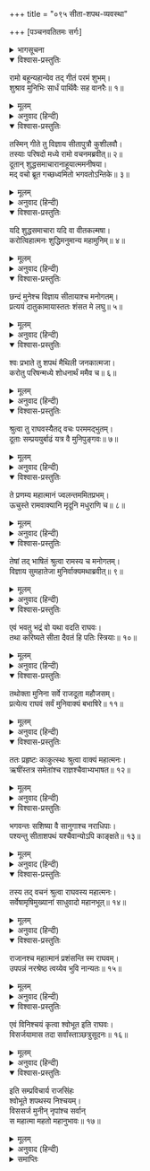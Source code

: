 +++
title = "०९५ सीता-शपथ-व्यवस्था"

+++
[पञ्चनवतितमः सर्गः]



<details><summary>भागसूचना</summary>

95. श्रीरामका सीतासे उनकी शुद्धता प्रमाणित करनेके लिये शपथ करानेका विचार
</details>

<details open><summary>विश्वास-प्रस्तुतिः</summary>

रामो बहून्यहान्येव तद् गीतं परमं शुभम्।  
शुश्राव मुनिभिः सार्धं पार्थिवैः सह वानरैः॥ १॥
</details>

<details><summary>मूलम्</summary>

रामो बहून्यहान्येव तद् गीतं परमं शुभम्।  
शुश्राव मुनिभिः सार्धं पार्थिवैः सह वानरैः॥ १॥
</details>

<details><summary>अनुवाद (हिन्दी)</summary>

इस प्रकार श्रीरघुनाथजी ऋषियों, राजाओं और वानरोंके साथ कई दिनोंतक वह उत्तम रामायण-गान सुनते रहे॥
</details>

<details open><summary>विश्वास-प्रस्तुतिः</summary>

तस्मिन् गीते तु विज्ञाय सीतापुत्रौ कुशीलवौ।  
तस्याः परिषदो मध्ये रामो वचनमब्रवीत्॥ २॥  
दूतान् शुद्धसमाचारानाहूयात्ममनीषया।  
मद् वचो ब्रूत गच्छध्वमितो भगवतोऽन्तिके॥ ३॥
</details>

<details><summary>मूलम्</summary>

तस्मिन् गीते तु विज्ञाय सीतापुत्रौ कुशीलवौ।  
तस्याः परिषदो मध्ये रामो वचनमब्रवीत्॥ २॥  
दूतान् शुद्धसमाचारानाहूयात्ममनीषया।  
मद् वचो ब्रूत गच्छध्वमितो भगवतोऽन्तिके॥ ३॥
</details>

<details><summary>अनुवाद (हिन्दी)</summary>

उस कथासे ही उन्हें यह मालूम हुआ कि ‘कुश और लव दोनों कुमार सीताके ही सुपुत्र हैं।’ यह जानकर सभाके बीचमें बैठे हुए श्रीरामचन्द्रजीने शुद्ध आचार-विचारवाले दूतोंको बुलाया और अपनी बुद्धिसे विचारकर कहा—‘तुमलोग यहाँसे भगवान् वाल्मीकि मुनिके पास जाओ और उनसे मेरा यह संदेश कहो॥ २-३॥
</details>

<details open><summary>विश्वास-प्रस्तुतिः</summary>

यदि शुद्धसमाचारा यदि वा वीतकल्मषा।  
करोत्विहात्मनः शुद्धिमनुमान्य महामुनिम्॥ ४॥
</details>

<details><summary>मूलम्</summary>

यदि शुद्धसमाचारा यदि वा वीतकल्मषा।  
करोत्विहात्मनः शुद्धिमनुमान्य महामुनिम्॥ ४॥
</details>

<details><summary>अनुवाद (हिन्दी)</summary>

‘यदि सीताका चरित्र शुद्ध है और यदि उनमें किसी तरहका पाप नहीं है तो वे आप महामुनिकी अनुमति ले यहाँ आकर जनसमुदायमें अपनी शुद्धता प्रमाणित करें’॥ ४॥
</details>

<details open><summary>विश्वास-प्रस्तुतिः</summary>

छन्दं मुनेश्च विज्ञाय सीतायाश्च मनोगतम्।  
प्रत्ययं दातुकामायास्ततः शंसत मे लघु॥ ५॥
</details>

<details><summary>मूलम्</summary>

छन्दं मुनेश्च विज्ञाय सीतायाश्च मनोगतम्।  
प्रत्ययं दातुकामायास्ततः शंसत मे लघु॥ ५॥
</details>

<details><summary>अनुवाद (हिन्दी)</summary>

‘तुम इस विषयमें महर्षि वाल्मीकि तथा सीताके भी हार्दिक अभिप्रायको जानकर शीघ्र मुझे सूचित करो कि क्या वे यहाँ आकर अपनी शुद्धिका विश्वास दिलाना चाहती हैं॥ ५॥
</details>

<details open><summary>विश्वास-प्रस्तुतिः</summary>

श्वः प्रभाते तु शपथं मैथिली जनकात्मजा।  
करोतु परिषन्मध्ये शोधनार्थं ममैव च॥ ६॥
</details>

<details><summary>मूलम्</summary>

श्वः प्रभाते तु शपथं मैथिली जनकात्मजा।  
करोतु परिषन्मध्ये शोधनार्थं ममैव च॥ ६॥
</details>

<details><summary>अनुवाद (हिन्दी)</summary>

‘कल सबेरे मिथिलेशकुमारी जानकी भरी सभामें आवें और मेरा कलंक दूर करनेके लिये शपथ करें’॥
</details>

<details open><summary>विश्वास-प्रस्तुतिः</summary>

श्रुत्वा तु राघवस्यैतद् वचः परममद्भुतम्।  
दूताः सम्प्रययुर्बाढं यत्र वै मुनिपुङ्गवः॥ ७॥
</details>

<details><summary>मूलम्</summary>

श्रुत्वा तु राघवस्यैतद् वचः परममद्भुतम्।  
दूताः सम्प्रययुर्बाढं यत्र वै मुनिपुङ्गवः॥ ७॥
</details>

<details><summary>अनुवाद (हिन्दी)</summary>

श्रीरघुनाथजीका यह अत्यन्त अद्भुत वचन सुनकर दूत उस बाड़ेमें गये, जहाँ मुनिवर वाल्मीकि विराजमान थे॥ ७॥
</details>

<details open><summary>विश्वास-प्रस्तुतिः</summary>

ते प्रणम्य महात्मानं ज्वलन्तममितप्रभम्।  
ऊचुस्ते रामवाक्यानि मृदूनि मधुराणि च॥ ८॥
</details>

<details><summary>मूलम्</summary>

ते प्रणम्य महात्मानं ज्वलन्तममितप्रभम्।  
ऊचुस्ते रामवाक्यानि मृदूनि मधुराणि च॥ ८॥
</details>

<details><summary>अनुवाद (हिन्दी)</summary>

महात्मा वाल्मीकि अमित तेजस्वी थे और अपने तेजसे अग्निके समान प्रज्वलित हो रहे थे। उन दूतोंने उन्हें प्रणाम करके श्रीरामचन्द्रजीके वचन मधुर एवं कोमल शब्दोंमें कह सुनाये॥ ८॥
</details>

<details open><summary>विश्वास-प्रस्तुतिः</summary>

तेषां तद् भाषितं श्रुत्वा रामस्य च मनोगतम्।  
विज्ञाय सुमहातेजा मुनिर्वाक्यमथाब्रवीत्॥ ९॥
</details>

<details><summary>मूलम्</summary>

तेषां तद् भाषितं श्रुत्वा रामस्य च मनोगतम्।  
विज्ञाय सुमहातेजा मुनिर्वाक्यमथाब्रवीत्॥ ९॥
</details>

<details><summary>अनुवाद (हिन्दी)</summary>

उन दूतोंकी वह बात सुनकर और श्रीरामके हार्दिक अभिप्रायको समझकर वे महातेजस्वी मुनि इस प्रकार बोले—॥ ९॥
</details>

<details open><summary>विश्वास-प्रस्तुतिः</summary>

एवं भवतु भद्रं वो यथा वदति राघवः।  
तथा करिष्यते सीता दैवतं हि पतिः स्त्रियाः॥ १०॥
</details>

<details><summary>मूलम्</summary>

एवं भवतु भद्रं वो यथा वदति राघवः।  
तथा करिष्यते सीता दैवतं हि पतिः स्त्रियाः॥ १०॥
</details>

<details><summary>अनुवाद (हिन्दी)</summary>

‘ऐसा ही होगा, तुमलोगोंका भला हो। श्रीरघुनाथजी जो आज्ञा देते हैं, सीता वही करेगी; क्योंकि पति स्त्रीके लिये देवता है’॥ १०॥
</details>

<details open><summary>विश्वास-प्रस्तुतिः</summary>

तथोक्ता मुनिना सर्वे राजदूता महौजसम्।  
प्रत्येत्य राघवं सर्वं मुनिवाक्यं बभाषिरे॥ ११॥
</details>

<details><summary>मूलम्</summary>

तथोक्ता मुनिना सर्वे राजदूता महौजसम्।  
प्रत्येत्य राघवं सर्वं मुनिवाक्यं बभाषिरे॥ ११॥
</details>

<details><summary>अनुवाद (हिन्दी)</summary>

मुनिके ऐसा कहनेपर वे सब राजदूत महातेजस्वी श्रीरघुनाथजीके पास लौट आये। उन्होंने मुनिकी कही हुई सारी बातें ज्यों-की-त्यों कह सुनायीं॥ ११॥
</details>

<details open><summary>विश्वास-प्रस्तुतिः</summary>

ततः प्रहृष्टः काकुत्स्थः श्रुत्वा वाक्यं महात्मनः।  
ऋषींस्तत्र समेतांश्च राज्ञश्चैवाभ्यभाषत॥ १२॥
</details>

<details><summary>मूलम्</summary>

ततः प्रहृष्टः काकुत्स्थः श्रुत्वा वाक्यं महात्मनः।  
ऋषींस्तत्र समेतांश्च राज्ञश्चैवाभ्यभाषत॥ १२॥
</details>

<details><summary>अनुवाद (हिन्दी)</summary>

महात्मा वाल्मीकिकी बातें सुनकर श्रीरघुनाथजीको बड़ी प्रसन्नता हुई और उन्होंने वहाँ आये हुए ऋषियों तथा राजाओंसे कहा—॥ १२॥
</details>

<details open><summary>विश्वास-प्रस्तुतिः</summary>

भगवन्तः सशिष्या वै सानुगाश्च नराधिपाः।  
पश्यन्तु सीताशपथं यश्चैवान्योऽपि काङ्क्षते॥ १३॥
</details>

<details><summary>मूलम्</summary>

भगवन्तः सशिष्या वै सानुगाश्च नराधिपाः।  
पश्यन्तु सीताशपथं यश्चैवान्योऽपि काङ्क्षते॥ १३॥
</details>

<details><summary>अनुवाद (हिन्दी)</summary>

‘आप सब पूज्यपाद मुनि शिष्योंसहित सभामें पधारें। सेवकोंसहित राजालोग भी उपस्थित हों तथा दूसरा भी जो कोई सीताकी शपथ सुनना चाहता हो, वह आ जाय। इस प्रकार सब लोग एकत्र होकर सीताका शपथ-ग्रहण देखें’॥ १३॥
</details>

<details open><summary>विश्वास-प्रस्तुतिः</summary>

तस्य तद् वचनं श्रुत्वा राघवस्य महात्मनः।  
सर्वेषामृषिमुख्यानां साधुवादो महानभूत्॥ १४॥
</details>

<details><summary>मूलम्</summary>

तस्य तद् वचनं श्रुत्वा राघवस्य महात्मनः।  
सर्वेषामृषिमुख्यानां साधुवादो महानभूत्॥ १४॥
</details>

<details><summary>अनुवाद (हिन्दी)</summary>

महात्मा राघवेन्द्रका यह वचन सुनकर समस्त महर्षियोंके मुखसे महान् साधुवादकी ध्वनि गूँज उठी॥ १४॥
</details>

<details open><summary>विश्वास-प्रस्तुतिः</summary>

राजानश्च महात्मानं प्रशंसन्ति स्म राघवम्।  
उपपन्नं नरश्रेष्ठ त्वय्येव भुवि नान्यतः॥ १५॥
</details>

<details><summary>मूलम्</summary>

राजानश्च महात्मानं प्रशंसन्ति स्म राघवम्।  
उपपन्नं नरश्रेष्ठ त्वय्येव भुवि नान्यतः॥ १५॥
</details>

<details><summary>अनुवाद (हिन्दी)</summary>

राजालोग भी महात्मा रघुनाथजीकी प्रशंसा करते हुए बोले—‘नरश्रेष्ठ! इस पृथ्वीपर सभी उत्तम बातें केवल आपमें ही सम्भव हैं, दूसरे किसीमें नहीं’॥ १५॥
</details>

<details open><summary>विश्वास-प्रस्तुतिः</summary>

एवं विनिश्चयं कृत्वा श्वोभूत इति राघवः।  
विसर्जयामास तदा सर्वांस्ताञ्छत्रुसूदनः॥ १६॥
</details>

<details><summary>मूलम्</summary>

एवं विनिश्चयं कृत्वा श्वोभूत इति राघवः।  
विसर्जयामास तदा सर्वांस्ताञ्छत्रुसूदनः॥ १६॥
</details>

<details><summary>अनुवाद (हिन्दी)</summary>

इस प्रकार दूसरे दिन सीतासे शपथ लेनेका निश्चय करके शत्रुसूदन श्रीरामने उस समय सबको बिदा कर दिया॥ १६॥
</details>

<details open><summary>विश्वास-प्रस्तुतिः</summary>

इति सम्प्रविचार्य राजसिंहः  
श्वोभूते शपथस्य निश्चयम्।  
विससर्ज मुनीन् नृपांश्च सर्वान्  
स महात्मा महतो महानुभावः॥ १७॥
</details>

<details><summary>मूलम्</summary>

इति सम्प्रविचार्य राजसिंहः  
श्वोभूते शपथस्य निश्चयम्।  
विससर्ज मुनीन् नृपांश्च सर्वान्  
स महात्मा महतो महानुभावः॥ १७॥
</details>

<details><summary>अनुवाद (हिन्दी)</summary>

इस प्रकार दूसरे दिन सबेरे सीतासे शपथ लेनेका निश्चय करके महानुभाव महात्मा राजसिंह श्रीरामने उन सब मुनियों और नरेशोंको अपने-अपने स्थानपर जानेकी अनुमति दे दी॥ १७॥
</details>

<details><summary>समाप्तिः</summary>

इत्यार्षे श्रीमद्रामायणे वाल्मीकीये आदिकाव्ये उत्तरकाण्डे पञ्चनवतितमः सर्गः॥ ९५॥  
इस प्रकार श्रीवाल्मीकिनिर्मित आर्षरामायण आदिकाव्यके उत्तरकाण्डमें पञ्चानबेवाँ सर्ग पूरा हुआ॥ ९५॥
</details>

